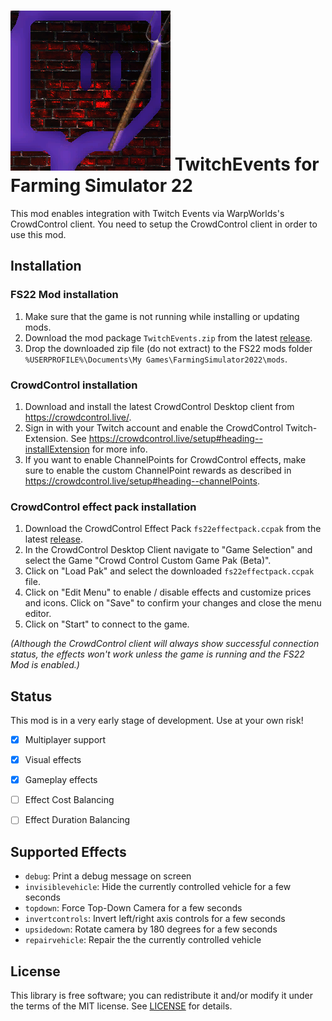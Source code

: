 # ![store.png](img/store.png) TwitchEvents for Farming Simulator 22
This mod enables integration with Twitch Events via WarpWorlds's CrowdControl client. You need to setup the CrowdControl client in order to use this mod.


## Installation

### FS22 Mod installation

1. Make sure that the game is not running while installing or updating mods.
2. Download the mod package `TwitchEvents.zip` from the latest [release](https://github.com/DerMitDemRolfTanzt/fs22-twitchevents/releases).
3. Drop the downloaded zip file (do not extract) to the FS22 mods folder `%USERPROFILE%\Documents\My Games\FarmingSimulator2022\mods`.

### CrowdControl installation

1. Download and install the latest CrowdControl Desktop client from https://crowdcontrol.live/.
2. Sign in with your Twitch account and enable the CrowdControl Twitch-Extension. See https://crowdcontrol.live/setup#heading--installExtension for more info.
3. If you want to enable ChannelPoints for CrowdControl effects, make sure to enable the custom ChannelPoint rewards as described in https://crowdcontrol.live/setup#heading--channelPoints.

### CrowdControl effect pack installation

1. Download the CrowdControl Effect Pack `fs22effectpack.ccpak` from the latest [release](https://github.com/DerMitDemRolfTanzt/fs22-twitchevents/releases).
2. In the CrowdControl Desktop Client navigate to "Game Selection" and select the Game "Crowd Control Custom Game Pak (Beta)".
3. Click on "Load Pak" and select the downloaded `fs22effectpack.ccpak` file.
4. Click on "Edit Menu" to enable / disable effects and customize prices and icons. Click on "Save" to confirm your changes and close the menu editor.
5. Click on "Start" to connect to the game.

_(Although the CrowdControl client will always show successful connection status, the effects won't work unless the game is running and the FS22 Mod is enabled.)_

## Status
This mod is in a very early stage of development. Use at your own risk!

- [x] Multiplayer support
- [x] Visual effects
- [x] Gameplay effects
- [ ] Effect Cost Balancing
- [ ] Effect Duration Balancing


## Supported Effects
* `debug`: Print a debug message on screen
* `invisiblevehicle`: Hide the currently controlled vehicle for a few seconds
* `topdown`: Force Top-Down Camera for a few seconds
* `invertcontrols`: Invert left/right axis controls for a few seconds
* `upsidedown`: Rotate camera by 180 degrees for a few seconds
* `repairvehicle`: Repair the the currently controlled vehicle


## License
This library is free software; you can redistribute it and/or modify it under
the terms of the MIT license. See [LICENSE](LICENSE) for details.
